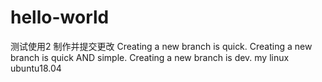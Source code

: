 # hello-world
测试使用2
制作并提交更改
Creating a new branch is quick.
Creating a new branch is quick AND simple.
Creating a new branch is dev.
my linux
ubuntu18.04
